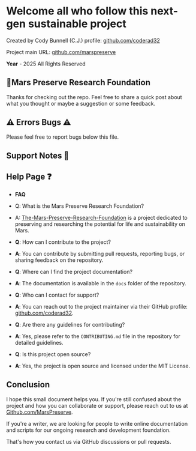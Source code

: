 # Welcome all who follow this next-gen sustainable project

Created by Cody Bunnell (C.J.) profile: [github.com/coderad32](@coderad32)

Project main URL: [github.com/marspreserve](@marspreserve)

**Year** - 2025 All Rights Reserved

## 🍊Mars Preserve Research Foundation

Thanks for checking out the repo. Feel free to share a quick post about what you thought
or maybe a suggestion or some feedback.

## ⚠️ Errors Bugs ⚠️

Please feel free to report bugs below this file.

## Support Notes 📝
## Help Page ❓

- **FAQ**

- Q: What is the Mars Preserve Research Foundation?  
- A: [The-Mars-Preserve-Research-Foundation](Research) is a project dedicated to preserving and researching the potential for life and sustainability on Mars.

- **Q**: How can I contribute to the project?  
- **A**: You can contribute by submitting pull requests, reporting bugs, or sharing feedback on the repository.

- **Q**: Where can I find the project documentation?  
- **A**: The documentation is available in the `docs` folder of the repository.

- **Q**: Who can I contact for support?  
- **A**: You can reach out to the project maintainer via their GitHub profile: [github.com/coderad32](@coderad32).

- **Q**: Are there any guidelines for contributing?  
- **A**: Yes, please refer to the `CONTRIBUTING.md` file in the repository for detailed guidelines.

- **Q**: Is this project open source?  
- **A**: Yes, the project is open source and licensed under the MIT License.

## Conclusion

I hope this small document helps you. If you're still confused about the project and how you can collaborate or support, please reach out to us
at [Github.com/MarsPreserve](MarsPreserve).

If you're a writer, we are looking for people to write online documentation and scripts for our ongoing research and development foundation.

That's how you contact us via GitHub discussions or pull requests.
